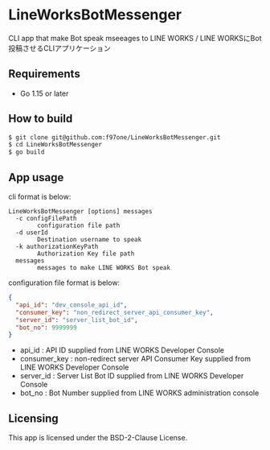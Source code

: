# LineWorksBotMessenger
CLI app that make Bot speak mseeages to LINE WORKS / LINE WORKSにBot投稿させるCLIアプリケーション

## Requirements

- Go 1.15 or later

## How to build

```bash
$ git clone git@github.com:f97one/LineWorksBotMessenger.git
$ cd LineWorksBotMessenger
$ go build
```

## App usage

cli format is below:

```
LineWorksBotMessenger [options] messages
  -c configFilePath
        configuration file path
  -d userId
        Destination username to speak
  -k authorizationKeyPath
        Authorization Key file path
  messages
        messages to make LINE WORKS Bot speak
```

configuration file format is below:

```json
{
  "api_id": "dev_console_api_id",
  "consumer_key": "non_redirect_server_api_consumer_key",
  "server_id": "server_list_bot_id",
  "bot_no": 9999999
}
```

- api_id : API ID supplied from LINE WORKS Developer Console
- consumer_key : non-redirect server API Consumer Key supplied from LINE WORKS Developer Console
- server_id : Server List Bot ID supplied from LINE WORKS Developer Console
- bot_no : Bot Number supplied from LINE WORKS administration console

## Licensing

This app is licensed under the BSD-2-Clause License.